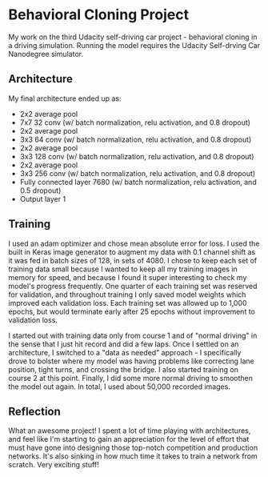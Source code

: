 # Behavioral Cloning Project
My work on the third Udacity self-driving car project - behavioral cloning in a driving simulation. Running the model requires
the Udacity Self-drving Car Nanodegree simulator.

## Architecture
My final architecture ended up as:

* 2x2 average pool
* 7x7 32 conv (w/ batch normalization, relu activation, and 0.8 dropout)
* 2x2 average pool
* 3x3 64 conv (w/ batch normalization, relu activation, and 0.8 dropout)
* 2x2 average pool
* 3x3 128 conv (w/ batch normalization, relu activation, and 0.8 dropout)
* 2x2 average pool
* 3x3 256 conv (w/ batch normalization, relu activation, and 0.8 dropout)
* Fully connected layer 7680 (w/ batch normalization, relu activation, and 0.5 dropout)
* Output layer 1

## Training
I used an adam optimizer and chose mean absolute error for loss. I used the built in Keras image generator to augment my data with
0.1 channel shift as it was fed in batch sizes of 128, in sets of 4080. I chose to keep each set of training data small because I 
wanted to keep all my training images in memory for speed, and because I found it super interesting to check my model's progress
frequently. One quarter of each training set was reserved for validation, and throughout training I only saved model weights which
improved each validation loss. Each training set was allowed up to 1,000 epochs, but would terminate early after 25 epochs without
improvement to validation loss.

I started out with training data only from course 1 and of "normal driving" in the sense that I just hit record and did a few laps.
Once I settled on an architecture, I switched to a "data as needed" approach - I specifically drove to bolster where my model was
having problems like correcting lane position, tight turns, and crossing the bridge. I also started training on course 2 at this
point. Finally, I did some more normal driving to smoothen the model out again. In total, I used about 50,000 recorded images.

## Reflection
What an awesome project! I spent a lot of time playing with architectures, and feel like I'm starting to gain an appreciation for
the level of effort that must have gone into designing those top-notch competition and production networks. It's also sinking in
how much time it takes to train a network from scratch. Very exciting stuff!
